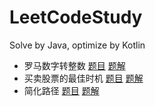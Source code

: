 # LeetCodeStudy
Solve by Java, optimize by Kotlin

- 罗马数字转整数 [题目](https://leetcode-cn.com/problems/roman-to-integer/) [题解](https://github.com/Bacchuc/LeetCodeStudy/tree/master/src/roman_to_int) 
- 买卖股票的最佳时机 [题目](https://leetcode-cn.com/problems/best-time-to-buy-and-sell-stock/) [题解](https://github.com/Bacchuc/LeetCodeStudy/tree/master/src/max_profit) 
- 简化路径 [题目](https://leetcode-cn.com/problems/simplify-path/) [题解](https://github.com/Bacchuc/LeetCodeStudy/tree/master/src/simplify_path) 

